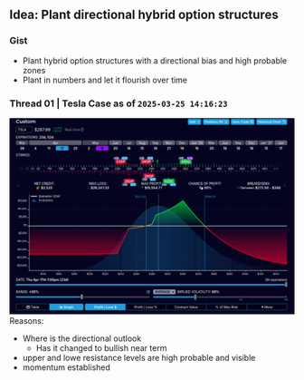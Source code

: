 ## Idea: Plant directional hybrid option structures

### Gist
- Plant hybrid option structures with a directional bias and high probable zones
- Plant in numbers and let it flourish over time

### Thread 01 | Tesla Case as of `2025-03-25 14:16:23`
![](./media/2025-03-25-14-13-05.png)
Reasons:
- Where is the directional outlook
    - Has it changed to bullish near term
- upper and lowe resistance levels are high probable and visible
- momentum established